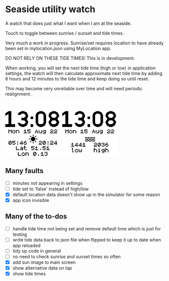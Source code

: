 # Seaside utility watch

A watch that does just what I want when I am at the seaside.

Touch to toggle between sunrise / sunset and tide times.

Very much a work in progress. Sunrise/set requires location to have already been set in mylocation.json using MyLocation app.

DO NOT RELY ON THESE TIDE TIMES! This is in development.

When working, you will set the next tide time (high or low) in application settings, the watch will then calculate approximate next tide time by adding 6 hours and 12 minutes to the tide time and keep doing so until reset.

This may become very unreliable over time and will need periodic realignment.

![sun rise/set](screenshot.png)
![sun rise/set](screenshot2.png)

## Many faults

- [ ] minutes not appearing in settings
- [ ] tide set to 'false' instead of high/low
- [x] default location data doesn't show up in the simulator for some reason
- [x] app icon invisible 

## Many of the to-dos

- [ ] handle tide time not being set and remove default time which is just for testing
- [ ] write tide data back to json file when flipped to keep it up to date when app reloaded
- [ ] tidy up code in general
- [ ] no need to check sunrise and sunset times so often
- [x] add sun image to main screen
- [x] show alternative data on tap 
- [x] show tide times 
